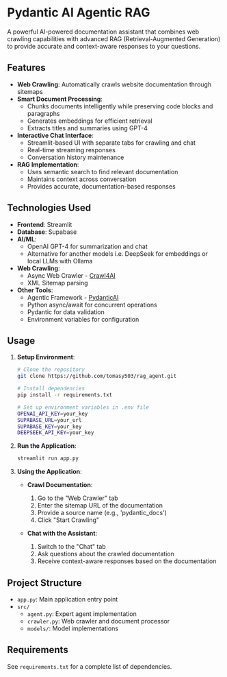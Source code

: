 # Pydantic AI Agentic RAG

A powerful AI-powered documentation assistant that combines web crawling capabilities with advanced RAG (Retrieval-Augmented Generation) to provide accurate and context-aware responses to your questions.

## Features

- **Web Crawling**: Automatically crawls website documentation through sitemaps
- **Smart Document Processing**: 
  - Chunks documents intelligently while preserving code blocks and paragraphs
  - Generates embeddings for efficient retrieval
  - Extracts titles and summaries using GPT-4
- **Interactive Chat Interface**:
  - Streamlit-based UI with separate tabs for crawling and chat
  - Real-time streaming responses
  - Conversation history maintenance
- **RAG Implementation**:
  - Uses semantic search to find relevant documentation
  - Maintains context across conversation
  - Provides accurate, documentation-based responses

## Technologies Used

- **Frontend**: Streamlit
- **Database**: Supabase
- **AI/ML**:
  - OpenAI GPT-4 for summarization and chat
  - Alternative for another models i.e. DeepSeek for embeddings or local LLMs with Ollama
- **Web Crawling**:
  - Async Web Crawler - [Crawl4AI](https://docs.crawl4ai.com/)
  - XML Sitemap parsing
- **Other Tools**:
  - Agentic Framework - [PydanticAI](https://ai.pydantic.dev/) 
  - Python async/await for concurrent operations
  - Pydantic for data validation
  - Environment variables for configuration

## Usage

1. **Setup Environment**:
   ```bash
   # Clone the repository
   git clone https://github.com/tomasy503/rag_agent.git
   
   # Install dependencies
   pip install -r requirements.txt
   
   # Set up environment variables in .env file
   OPENAI_API_KEY=your_key
   SUPABASE_URL=your_url
   SUPABASE_KEY=your_key
   DEEPSEEK_API_KEY=your_key
   ```

2. **Run the Application**:
   ```bash
   streamlit run app.py
   ```

3. **Using the Application**:
   - **Crawl Documentation**:
     1. Go to the "Web Crawler" tab
     2. Enter the sitemap URL of the documentation
     3. Provide a source name (e.g., 'pydantic_docs')
     4. Click "Start Crawling"
   
   - **Chat with the Assistant**:
     1. Switch to the "Chat" tab
     2. Ask questions about the crawled documentation
     3. Receive context-aware responses based on the documentation

## Project Structure

- `app.py`: Main application entry point
- `src/`
  - `agent.py`: Expert agent implementation
  - `crawler.py`: Web crawler and document processor
  - `models/`: Model implementations

## Requirements

See `requirements.txt` for a complete list of dependencies.